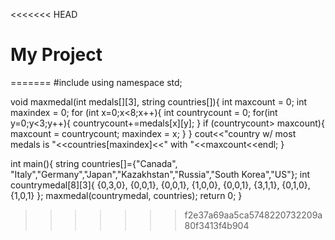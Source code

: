 <<<<<<< HEAD
# My Project
=======
#include <iostream>
using namespace std;

void maxmedal(int medals[][3], string countries[]){
    int maxcount = 0;
    int maxindex = 0;
    for (int x=0;x<8;x++){
        int countrycount = 0;
        for(int y=0;y<3;y++){
            countrycount+=medals[x][y];
        }
        if (countrycount> maxcount){
            maxcount = countrycount;
            maxindex = x;
        }
    }
    cout<<"country w/ most medals is "<<countries[maxindex]<<" with "<<maxcount<<endl;
}

int main(){
    string countries[]={"Canada", "Italy","Germany","Japan","Kazakhstan","Russia","South Korea","US"};
    int countrymedal[8][3]{
        {0,3,0},
        {0,0,1},
        {0,0,1},
        {1,0,0},
        {0,0,1},
        {3,1,1},
        {0,1,0},
        {1,0,1}
    };
    maxmedal(countrymedal, countries);
    return 0;
}
>>>>>>> f2e37a69aa5ca5748220732209a80f3413f4b904
